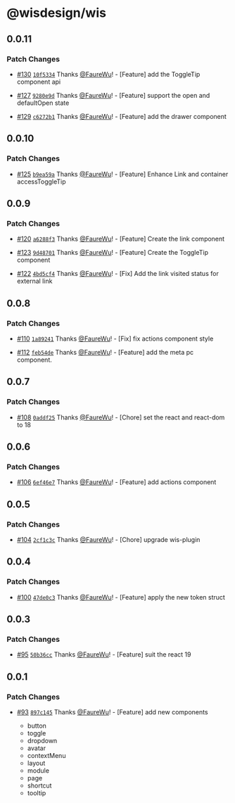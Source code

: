 # @wisdesign/wis

## 0.0.11

### Patch Changes

- [#130](https://github.com/wisdesignsystem/wis/pull/130) [`10f5334`](https://github.com/wisdesignsystem/wis/commit/10f53349f5d941512ef7d78646f19f4d7fa6bcc0) Thanks [@FaureWu](https://github.com/FaureWu)! - [Feature] add the ToggleTip component api

- [#127](https://github.com/wisdesignsystem/wis/pull/127) [`9280e9d`](https://github.com/wisdesignsystem/wis/commit/9280e9da5a823683fbe3ee963361a5eb3a111192) Thanks [@FaureWu](https://github.com/FaureWu)! - [Feature] support the open and defaultOpen state

- [#129](https://github.com/wisdesignsystem/wis/pull/129) [`c6272b1`](https://github.com/wisdesignsystem/wis/commit/c6272b178023a01f43af9faa5af7099d9635ceed) Thanks [@FaureWu](https://github.com/FaureWu)! - [Feature] add the drawer component

## 0.0.10

### Patch Changes

- [#125](https://github.com/wisdesignsystem/wis/pull/125) [`b9ea59a`](https://github.com/wisdesignsystem/wis/commit/b9ea59ad4054c220f436d06dec11cd4c6c95fc36) Thanks [@FaureWu](https://github.com/FaureWu)! - [Feature] Enhance Link and container accessToggleTip

## 0.0.9

### Patch Changes

- [#120](https://github.com/wisdesignsystem/wis/pull/120) [`a6288f3`](https://github.com/wisdesignsystem/wis/commit/a6288f3b684b171ac0bf5ee678831505249c9846) Thanks [@FaureWu](https://github.com/FaureWu)! - [Feature] Create the link component

- [#123](https://github.com/wisdesignsystem/wis/pull/123) [`9d48701`](https://github.com/wisdesignsystem/wis/commit/9d487019770444ee8a378bc86758da81a1c3c302) Thanks [@FaureWu](https://github.com/FaureWu)! - [Feature] Create the ToggleTip component

- [#122](https://github.com/wisdesignsystem/wis/pull/122) [`4bd5cf4`](https://github.com/wisdesignsystem/wis/commit/4bd5cf49395103cdc8993aa1413bd10725a3a38e) Thanks [@FaureWu](https://github.com/FaureWu)! - [Fix] Add the link visited status for external link

## 0.0.8

### Patch Changes

- [#110](https://github.com/wisdesignsystem/wis/pull/110) [`1a89241`](https://github.com/wisdesignsystem/wis/commit/1a89241814cbd8a1705e3d85a8979f0719be211a) Thanks [@FaureWu](https://github.com/FaureWu)! - [Fix] fix actions component style

- [#112](https://github.com/wisdesignsystem/wis/pull/112) [`feb54de`](https://github.com/wisdesignsystem/wis/commit/feb54de89047be3868fccacbb1a535f972fffe49) Thanks [@FaureWu](https://github.com/FaureWu)! - [Feature] add the meta pc component.

## 0.0.7

### Patch Changes

- [#108](https://github.com/wisdesignsystem/wis/pull/108) [`0addf25`](https://github.com/wisdesignsystem/wis/commit/0addf256722914c71d1ce062db8c3bf56f400d2f) Thanks [@FaureWu](https://github.com/FaureWu)! - [Chore] set the react and react-dom to 18

## 0.0.6

### Patch Changes

- [#106](https://github.com/wisdesignsystem/wis/pull/106) [`6ef46e7`](https://github.com/wisdesignsystem/wis/commit/6ef46e764d6ec2c8b54c2b55aecf0624eb7ae6b1) Thanks [@FaureWu](https://github.com/FaureWu)! - [Feature] add actions component

## 0.0.5

### Patch Changes

- [#104](https://github.com/wisdesignsystem/wis/pull/104) [`2cf1c3c`](https://github.com/wisdesignsystem/wis/commit/2cf1c3cb689b3660097d0c2e6fa1c5bd8d0cb510) Thanks [@FaureWu](https://github.com/FaureWu)! - [Chore] upgrade wis-plugin

## 0.0.4

### Patch Changes

- [#100](https://github.com/wisdesignsystem/wis/pull/100) [`47de0c3`](https://github.com/wisdesignsystem/wis/commit/47de0c3017f37d590640598c496bbb6cde67c1c3) Thanks [@FaureWu](https://github.com/FaureWu)! - [Feature] apply the new token struct

## 0.0.3

### Patch Changes

- [#95](https://github.com/wisdesignsystem/wis/pull/95) [`50b36cc`](https://github.com/wisdesignsystem/wis/commit/50b36ccae523f08e17463cd6b0a429c07d067b24) Thanks [@FaureWu](https://github.com/FaureWu)! - [Feature] suit the react 19

## 0.0.1

### Patch Changes

- [#93](https://github.com/wisdesignsystem/wis/pull/93) [`897c145`](https://github.com/wisdesignsystem/wis/commit/897c145fe669deee6b8bc22443bfa4c5d9cf139e) Thanks [@FaureWu](https://github.com/FaureWu)! - [Feature] add new components

  - button
  - toggle
  - dropdown
  - avatar
  - contextMenu
  - layout
  - module
  - page
  - shortcut
  - tooltip
